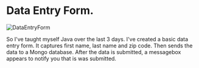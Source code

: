 # Data Entry Form.

![DataEntryForm](https://github.com/CharleeBrown/Data-Entry-Form-Java-/blob/main/DataEntryForm.jpg)


 So I've taught myself Java over the last 3 days.
 I've created a basic data entry form.
 It captures first name, last name and zip code.
 Then sends the data to a Mongo database.
 After the data is submitted, a messagebox appears to notify you that is was submitted.

